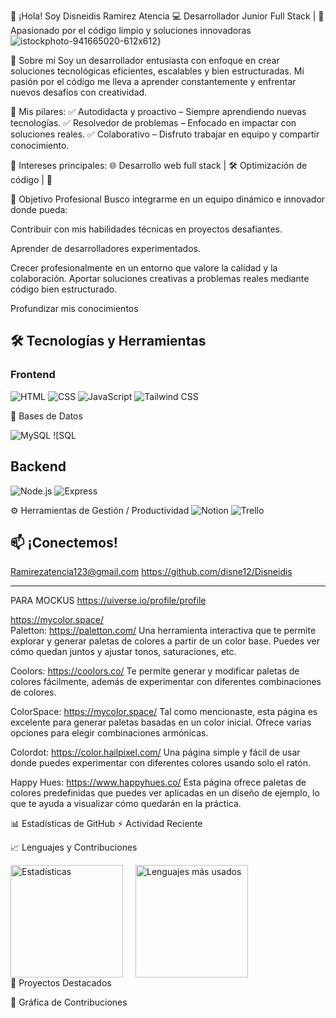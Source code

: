 👋 ¡Hola! Soy Disneidis Ramirez Atencia
💻 Desarrollador Junior Full Stack | 🚀 Apasionado por el código limpio y soluciones innovadoras
![istockphoto-941665020-612x612](https://github.com/user-attachments/assets/6cbaacb3-e454-49a0-adca-968669101917)}

🌟 Sobre mí
Soy un desarrollador entusiasta con enfoque en crear soluciones tecnológicas eficientes, escalables y bien estructuradas. Mi pasión por el código me lleva a aprender constantemente y enfrentar nuevos desafíos con creatividad.

🔹 Mis pilares:
✅ Autodidacta y proactivo – Siempre aprendiendo nuevas tecnologías.
✅ Resolvedor de problemas – Enfocado en impactar con soluciones reales.
✅ Colaborativo – Disfruto trabajar en equipo y compartir conocimiento.

🔹 Intereses principales:
🌐 Desarrollo web full stack | 🛠️ Optimización de código | 🎨 

🎯 Objetivo Profesional
Busco integrarme en un equipo dinámico e innovador donde pueda:

Contribuir con mis habilidades técnicas en proyectos desafiantes.

Aprender de desarrolladores experimentados.

Crecer profesionalmente en un entorno que valore la calidad y la colaboración.
Aportar soluciones creativas a problemas reales mediante código bien estructurado.

Profundizar mis conocimientos
## 🛠️ Tecnologías y Herramientas

### Frontend
![HTML](https://img.shields.io/badge/HTML5-E34F26?style=flat&logo=html5&logoColor=white)
![CSS](https://img.shields.io/badge/CSS3-1572B6?style=flat&logo=css3&logoColor=white)
![JavaScript](https://img.shields.io/badge/JavaScript-F7DF1E?style=flat&logo=javascript&logoColor=black)
![Tailwind CSS](https://img.shields.io/badge/Tailwind%20CSS-06B6D4?style=flat&logo=tailwind-css&logoColor=white)

💾 Bases de Datos

![MySQL](https://img.shields.io/badge/MySQL-4479A1?style=flat&logo=mysql&logoColor=white)
![SQL 

## Backend

![Node.js](https://img.shields.io/badge/Node.js-339933?style=flat&logo=node.js&logoColor=white)
![Express](https://img.shields.io/badge/Express.js-000000?style=flat&logo=express&logoColor=white)

⚙️ Herramientas de Gestión / Productividad
![Notion](https://img.shields.io/badge/Notion-000000?style=flat&logo=notion&logoColor=white)
![Trello](https://img.shields.io/badge/Trello-0052CC?style=flat&logo=trello&logoColor=white)

## 📫 ¡Conectemos!
Ramirezatencia123@gmail.com
https://github.com/disne12/Disneidis

---


PARA MOCKUS
https://uiverse.io/profile/profile

https://mycolor.space/	
Paletton: https://paletton.com/
 Una herramienta interactiva que te permite explorar y generar paletas de colores a partir de un color base. Puedes ver cómo quedan juntos y ajustar tonos, saturaciones, etc.


Coolors: https://coolors.co/
 Te permite generar y modificar paletas de colores fácilmente, además de experimentar con diferentes combinaciones de colores.


ColorSpace: https://mycolor.space/
 Tal como mencionaste, esta página es excelente para generar paletas basadas en un color inicial. Ofrece varias opciones para elegir combinaciones armónicas.


Colordot: https://color.hailpixel.com/
 Una página simple y fácil de usar donde puedes experimentar con diferentes colores usando solo el ratón.


Happy Hues: https://www.happyhues.co/
 Esta página ofrece paletas de colores predefinidas que puedes ver aplicadas en un diseño de ejemplo, lo que te ayuda a visualizar cómo quedarán en la práctica.


📊 Estadísticas de GitHub
⚡ Actividad Reciente


📈 Lenguajes y Contribuciones
<div style="display: flex; gap: 20px; flex-wrap: wrap;"> <img height="180em" src="https://github-readme-stats.vercel.app/api?username=disne12&show_icons=true&theme=github_dark&include_all_commits=true&count_private=true" alt="Estadísticas"/> <img height="180em" src="https://github-readme-stats.vercel.app/api/top-langs/?username=disne12&layout=compact&langs_count=8&theme=github_dark" alt="Lenguajes más usados"/> </div>
🌟 Proyectos Destacados


📅 Gráfica de Contribuciones
